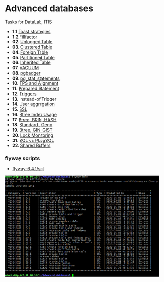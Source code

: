 # Advanced databases
 Tasks for DataLab, ITIS

+ **1.1** [Toast strategies](01.1%20Toast%20strategies)
+ **1.2** [Fillfactor](01.2%20Fillfactor)
+ **02\.** [Unlogged Table](02.%20Unlogged%20Table)
+ **03\.** [Clustered Table](03.%20Clustered%20Table)
+ **04\.** [Foreign Table](04.%20Foreign%20Table)
+ **05\.** [Partitioned Table](05.%20Partitioned%20Table)
+ **06\.** [Inherited Table](06.%20Inherited%20Table)
+ **07\.** [VACUUM](07.%20VACUUM)
+ **08\.** [pgbadger](08.%20pgbadger)
+ **09\.** [pg_stat_statements](09.%20pg_stat_statements)
+ **10\.** [TPS and Alignment](10.%20TPS%20and%20Alignment)
+ **11\.** [Prepared Statement](11.%20Prepared%20Statement)
+ **12\.** [Triggers](12.%20Triggers)
+ **13\.** [Instead-of Trigger](13.%20Instead-of%20Trigger)
+ **14\.** [User aggregation](14.%20User%20aggregation)
+ **15\.** [SSL](15.%20SSL)
+ **16\.** [Btree Index Usage](16.%20Btree%20Index%20Usage)
+ **17\.** [Btree, BRIN, HASH](17.%20Btree,%20BRIN,%20HASH)
+ **18\.** [Standard , Geqo](18.%20Standard%20,%20Geqo)
+ **19\.** [Btree, GIN, GIST](19.%20Btree,%20GIN,%20GIST)
+ **20\.** [Lock Monitoring](20.%20Lock%20Monitoring)
+ **21\.** [SQL vs PLpgSQL](21.%20SQL%20vs%20PLpgSQL)
+ **22\.** [Shared Buffers](22.%20Shared%20Buffers)

### flyway scripts
+ [flyway-6.4.1/sql](flyway-6.4.1/sql)

![](flyway-6.4.1/2.png)
